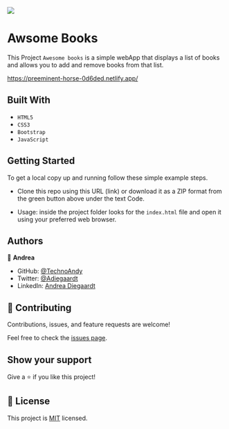 ![](https://img.shields.io/badge/Microverse-blueviolet)

# Awsome Books
This Project `Awesome books` is a simple webApp that displays a list of books and allows you to add and remove books from that list.

https://preeminent-horse-0d6ded.netlify.app/

## Built With

- `HTML5`
- `CSS3`
- `Bootstrap`
- `JavaScript`

## Getting Started
To get a local copy up and running follow these simple example steps.

- Clone this repo using this URL (link) or download it as a ZIP format from the green button above under the text Code.

- Usage: inside the project folder looks for the `index.html` file and open it using your preferred web browser.

## Authors

👤 **Andrea**

- GitHub: [@TechnoAndy](https://github.com/TechnoAndy)
- Twitter: [@Adiegaardt](https://twitter.com/@Adiegaardt)
- LinkedIn: [Andrea Diegaardt](http://www.linkedin.com/in/andrea-diegaardt-110203116)

## 🤝 Contributing

Contributions, issues, and feature requests are welcome!

Feel free to check the [issues page](../../issues/).

## Show your support

Give a ⭐️ if you like this project!

## 📝 License

This project is [MIT](./MIT.md) licensed.
